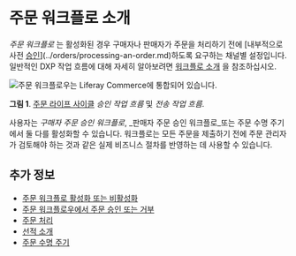 # 주문 워크플로 소개

_주문 워크플로_ 는 활성화된 경우 구매자나 판매자가 주문을 처리하기 전에 [내부적으로 사전 [승인](./approving-or-rejecting-orders-in-order-workflows.md)](../orders/processing-an-order.md)하도록 요구하는 채널별 설정입니다. 일반적인 DXP 작업 흐름에 대해 자세히 알아보려면 [워크플로 소개](https://learn.liferay.com/dxp/latest/ko/process-automation/workflow/introduction-to-workflow.html) 을 참조하십시오.

![주문 워크플로우는 Liferay Commerce에 통합되어 있습니다.](./introduction-to-order-workflows/images/01.png)

**그림 1**. [주문 라이프 사이클](../orders/order-life-cycle.md) _승인 작업 흐름_ 및 _전송 작업 흐름_.

사용자는 _구매자 주문 승인 워크플로_, _판매자 주문 승인 워크플로_또는 주문 수명 주기에서 둘 다를 활성화할 수 있습니다. 워크플로는 모든 주문을 제출하기 전에 주문 관리자가 검토해야 하는 것과 같은 실제 비즈니스 절차를 반영하는 데 사용할 수 있습니다.

## 추가 정보

* [주문 워크플로 활성화 또는 비활성화](./enabling-or-disabling-order-workflows.md)
* [주문 워크플로우에서 주문 승인 또는 거부](./approving-or-rejecting-orders-in-order-workflows.md)
* [주문 처리](../orders/processing-an-order.md)
* [선적 소개](../shipments/introduction-to-shipments.md)
* [주문 수명 주기](../orders/order-life-cycle.md)
